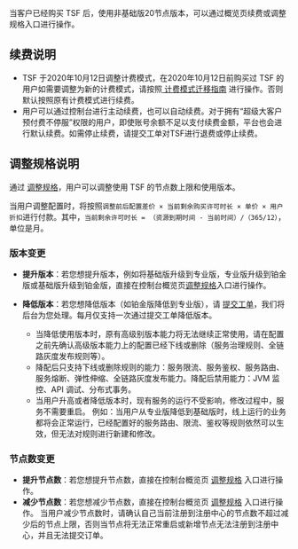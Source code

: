 当客户已经购买 TSF 后，使用非基础版20节点版本，可以通过概览页续费或调整规格入口进行操作。

## 续费说明

- TSF 于2020年10月12日调整计费模式，在2020年10月12日前购买过 TSF 的用户如需要调整为新的计费模式，请按照[ 计费模式迁移指南](https://cloud.tencent.com/document/product/649/49039) 进行操作。否则默认按照原有计费模式进行续费。
- 用户可以通过控制台进行主动续费，也可以自动续费。对于拥有“超级大客户预付费不停服”权限的用户，即使账号余额不足以支付续费金额，平台也会进行默认续费。如需停止续费，请提交工单对TSF进行退费或停止续费。

## 调整规格说明

通过 [调整规格](https://console.cloud.tencent.com/tsf/index?rid=1)，用户可以调整使用 TSF 的节点数上限和使用版本。

当用户调整配置时，将按照`调整前后配置差价 × 当前剩余购买许可时长 × 单价 × 用户折扣`进行付款。其中，`当前剩余许可时长 = （资源到期时间 - 当前时间）/（365/12）`，单位是月。

### 版本变更

- **提升版本**：若您想提升版本，例如将基础版升级到专业版，专业版升级到铂金版或基础版升级到铂金版，直接在控制台概览页[调整规格](https://console.cloud.tencent.com/tsf/index?rid=1)入口进行操作。

- **降低版本**：若您想降低版本（如铂金版降低到专业版），请 [提交工单](https://console.cloud.tencent.com/workorder/category?level1_id=876&level2_id=931&source=0&data_title=%E8%85%BE%E8%AE%AF%E5%BE%AE%E6%9C%8D%E5%8A%A1%E5%B9%B3%E5%8F%B0%20TSF&step=1)，我们将后台为您处理。每月仅支持一次通过提交工单降低版本。
  - 当降低使用版本时，原有高级别版本能力将无法继续正常使用，请在配置之前先确认高级版本能力上的配置已经下线或删除（服务治理规则、全链路灰度发布规则等）。
  - 降配后只支持下线或删除规则的能力：服务限流、服务鉴权、服务路由、服务熔断、弹性伸缩、全链路灰度发布能力。降配后禁用能力：JVM 监控、API 调试、分布式事务。
  - 当用户升高或者降低版本时，现有服务的运行不受影响，修改过程中，服务不需要重启。
例如：当用户从专业版降低到基础版时，线上运行的业务都将会正常运行，已经配置好的服务路由、限流、鉴权等规则依然可以生效，但无法对规则进行新建和修改。

### 节点数变更

- **提升节点数**：若您想提升节点数，直接在控制台概览页 [调整规格](https://console.cloud.tencent.com/tsf/index?rid=1) 入口进行操作。
- **减少节点数**：若您想减少节点数，直接在控制台概览页 [调整规格](https://console.cloud.tencent.com/tsf/index?rid=1) 入口进行操作。
当用户减少节点数时，请确认自己当前注册到注册中心的节点数不超过减少后的节点上限，否则当节点将无法正常重启或新增节点无法注册到注册中心，并且无法提交订单。

